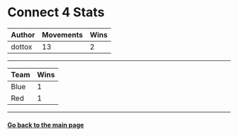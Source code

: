 # Connect 4 Stats

| Author | Movements | Wins |
| ------ | --------- | ---- |
| dottox | 13 | 2 |

---------------------------
| Team | Wins |
| ---- | ---- |
| Blue | 1 |
| Red | 1 |

---------------------------
#### [Go back to the main page](https://github.com/dottox/connect-4-gh-actions)
